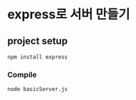 # express로 서버 만들기

## project setup

```
npm install express
```

### Compile
```
node basicServer.js
```